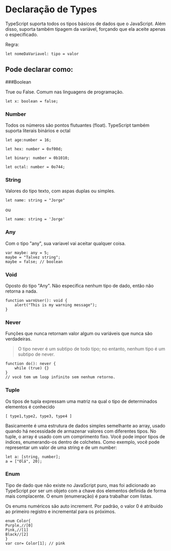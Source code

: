 # Declaração de Types

TypeScript suporta todos os tipos básicos de dados que o JavaScript. Além disso, suporta também  tipagem da variável, forçando que ela aceite apenas o especificado.

Regra:

```
let nomeDaVariavel: tipo = valor

```

## Pode declarar como:

###Boolean

True ou False. Comum nas linguagens de programação.

```
let x: boolean = false;
```

### Number

Todos os números são pontos flutuantes (float). TypeScript também suporta literais binários e octal

```
let age:number = 16;
```

```
let hex: number = 0xf00d;
```

```
let binary: number = 0b1010;
``` 

```
let octal: number = 0o744;
```



### String

Valores do tipo texto, com aspas duplas ou simples.

```
let name: string = "Jorge"
```

ou

```
let name: string = 'Jorge'
```

### Any

Com o tipo "any", sua variavel vai aceitar qualquer coisa.

```
var maybe: any = 5;
maybe = "Talvez string";
maybe = false; // boolean
```

### Void

Oposto do tipo "Any". Não especifica nenhum tipo de dado, então não retorna a nada.

```
function warnUser(): void {
    alert("This is my warning message");
}
```

### Never

Funções que nunca retornam valor algum ou variáveis que nunca são verdadeiras.

> O tipo never é um subtipo de todo tipo; no entanto, nenhum tipo é um subtipo de never.

```
function do(): never {
    while (true) {}
}
// você tem um loop infinito sem nenhum retorno.

```

### Tuple

Os tipos de tupla expressam uma matriz na qual o tipo de determinados elementos é conhecido

```
[ type1,type2, type3, type4 ]
```

Basicamente é uma estrutura de dados simples semelhante ao array, usado quando há necessidade de armazenar valores com diferentes tipos. No tuple, o array é usado com um comprimento fixo. Você pode impor tipos de índices, enumerando-os dentro de colchetes. Como exemplo, você pode representar um valor de uma string e de um number:

```
let a: [string, number]; 
a = ["Olá", 20];
```

### Enum

Tipo de dado que não existe no JavaScript puro, mas foi adicionado ao TypeScript por ser um objeto com a chave dos elementos definida de forma mais complacente. O enum (enumeração) é para trabalhar com listas.

Os enums numéricos são auto increment. Por padrão, o valor 0 é atribuido ao primeiro registro e incremental para os próximos. 

```
enum Color{
Purple,//[0]
Pink,//[1]
Black//[2]
}
var cor= Color[1]; // pink

```




